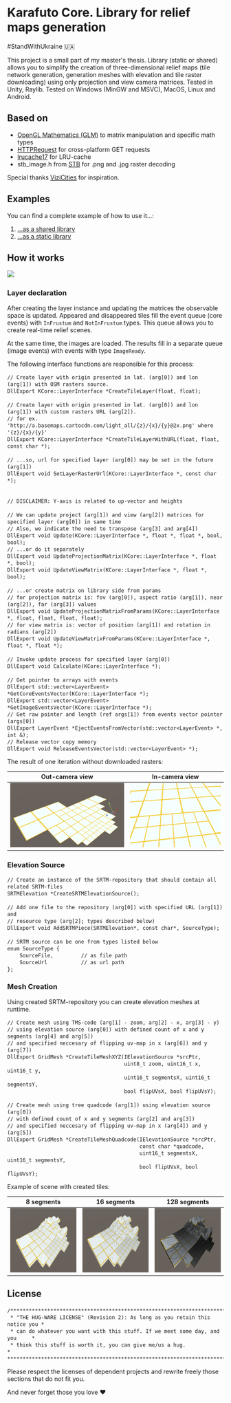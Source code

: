 # Karafuto Core. Library for relief maps generation 

#StandWithUkraine 🇺🇦

This project is a small part of my master's thesis.
Library (static or shared) allows you to simplify the creation of three-dimensional relief maps (tile network
generation, generation meshes with elevation and tile raster downloading)
using only projection and view camera matrices.
Tested in Unity, Raylib. Tested on Windows (MinGW and MSVC), MacOS, Linux and Android.

## Based on

- [OpenGL Mathematics (GLM)](https://github.com/g-truc/glm) to matrix manipulation and specific math types
- [HTTPRequest](https://github.com/elnormous/HTTPRequest) for cross-platform GET requests
- [lrucache17](https://github.com/marty1885/lrucache17) for LRU-cache
- stb_image.h from [STB](https://github.com/nothings/stb) for .png and .jpg raster decoding

Special thanks [ViziCities](https://github.com/UDST/vizicities) for inspiration.

## Examples

You can find a complete example of how to use it...:
1. [...as a shared library](https://github.com/AnKano/karafuto-layer-csharp-example)
2. [...as a static library](https://github.com/AnKano/karafuto-layer-cpp-example)

## How it works

<img src="https://i.kym-cdn.com/entries/icons/original/000/008/342/ihave.jpg" height="150" />

### Layer declaration

After creating the layer instance and updating the matrices the observable space is updated.
Appeared and disappeared tiles fill the event queue (core events) with `InFrustum` and `NotInFrustum` types.
This queue allows you to create real-time relief scenes.

At the same time, the images are loaded. The results fill in a separate queue (image events) with events with
type `ImageReady`.

The following interface functions are responsible for this process:

```
// Create layer with origin presented in lat. (arg[0]) and lon (arg[1]) with OSM rasters source.
DllExport KCore::LayerInterface *CreateTileLayer(float, float);

// Create layer with origin presented in lat. (arg[0]) and lon (arg[1]) with custom rasters URL (arg[2]).
// for ex. 'http://a.basemaps.cartocdn.com/light_all/{z}/{x}/{y}@2x.png' where '{z}/{x}/{y}'
DllExport KCore::LayerInterface *CreateTileLayerWithURL(float, float, const char *);

// ...so, url for specified layer (arg[0]) may be set in the future (arg[1]) 
DllExport void SetLayerRasterUrl(KCore::LayerInterface *, const char *);


// DISCLAIMER: Y-axis is related to up-vector and heights 

// We can update project (arg[1]) and view (arg[2]) matrices for specified layer (arg[0]) in same time
// Also, we indicate the need to transpose (arg[3] and arg[4])  
DllExport void Update(KCore::LayerInterface *, float *, float *, bool, bool);
// ...or do it separately  
DllExport void UpdateProjectionMatrix(KCore::LayerInterface *, float *, bool);
DllExport void UpdateViewMatrix(KCore::LayerInterface *, float *, bool);

// ...or create matrix on library side from params
// for projection matrix is: fov (arg[0]), aspect ratio (arg[1]), near (arg[2]), far (arg[3]) values 
DllExport void UpdateProjectionMatrixFromParams(KCore::LayerInterface *, float, float, float, float);
// for view matrix is: vector of position (arg[1]) and rotation in radians (arg[2])
DllExport void UpdateViewMatrixFromParams(KCore::LayerInterface *, float *, float *);

// Invoke update process for specified layer (arg[0])
DllExport void Calculate(KCore::LayerInterface *);

// Get pointer to arrays with events
DllExport std::vector<LayerEvent> *GetCoreEventsVector(KCore::LayerInterface *);
DllExport std::vector<LayerEvent> *GetImageEventsVector(KCore::LayerInterface *);
// Get raw pointer and length (ref args[1]) from events vector pointer (args[0]) 
DllExport LayerEvent *EjectEventsFromVector(std::vector<LayerEvent> *, int &);
// Release vector copy memory
DllExport void ReleaseEventsVector(std::vector<LayerEvent> *);
```

The result of one iteration without downloaded rasters:

|                      Out-camera view                      |                      In-camera view                      |
|:---------------------------------------------------------:|:--------------------------------------------------------:|
| <img src="github-assets/demo-outside.png" height="150" /> | <img src="github-assets/demo-fitted.png" height="150" /> |

### Elevation Source

```
// Create an instance of the SRTM-repository that should contain all related SRTM-files 
SRTMElevation *CreateSRTMElevationSource();
 
// Add one file to the repository (arg[0]) with specified URL (arg[1]) and 
// resource type (arg[2]; types described below)   
DllExport void AddSRTMPiece(SRTMElevation*, const char*, SourceType);

// SRTM source can be one from types listed below
enum SourceType {
    SourceFile,         // as file path
    SourceUrl           // as url path
};
```

### Mesh Creation

Using created SRTM-repository you can create elevation meshes at runtime.

```
// Create mesh using TMS-code (arg[1] - zoom, arg[2] - x, arg[3] - y)
// using elevation source (arg[0]) with defined count of x and y segments (arg[4] and arg[5]) 
// and specified neccesary of flipping uv-map in x (arg[6]) and y (arg[7]) 
DllExport GridMesh *CreateTileMeshXYZ(IElevationSource *srcPtr,
                                      uint8_t zoom, uint16_t x, uint16_t y,
                                      uint16_t segmentsX, uint16_t segmentsY,
                                      bool flipUVsX, bool flipUVsY);
     
// Create mesh using tree quadcode (arg[1]) using elevation source (arg[0])
// with defined count of x and y segments (arg[2] and arg[3]) 
// and specified neccesary of flipping uv-map in x (arg[4]) and y (arg[5]) 
DllExport GridMesh *CreateTileMeshQuadcode(IElevationSource *srcPtr,
                                           const char *quadcode,
                                           uint16_t segmentsX, uint16_t segmentsY,
                                           bool flipUVsX, bool flipUVsY);
```

Example of scene with created tiles:

|                           8 segments                           | 16   segments                                                   |                           128 segments                           |
|:--------------------------------------------------------------:|-----------------------------------------------------------------|:----------------------------------------------------------------:|
| <img src="github-assets/terrain-8segments.png" height="150" /> | <img src="github-assets/terrain-16segments.png" height="150" /> | <img src="github-assets/terrain-128segments.png" height="150" /> |

## License

```
/******************************************************************************
 * "THE HUG-WARE LICENSE" (Revision 2): As long as you retain this notice you *
 * can do whatever you want with this stuff. If we meet some day, and you     *
 * think this stuff is worth it, you can give me/us a hug.                    *
******************************************************************************/
```

Please respect the licenses of dependent projects and rewrite freely those sections that do not fit you.

And never forget those you love ❤️
